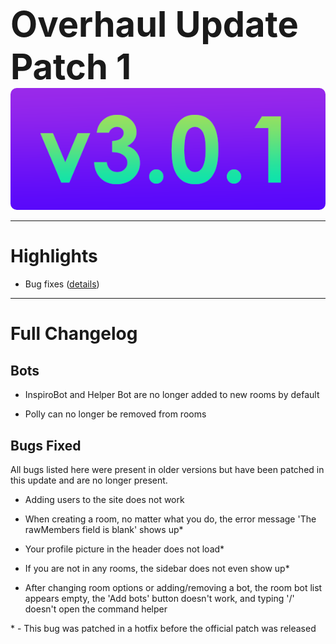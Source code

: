 
<h1 style="font-size:4em;margin-bottom:0;">Overhaul Update Patch 1</h1>
<img src="/public/v3.0.1.png" height="5%" style="border-radius:10px">

<hr>

# Highlights

- Bug fixes ([details](#bugs-fixed))

<hr>

# Full Changelog

## Bots

- InspiroBot and Helper Bot are no longer added to new rooms by default

- Polly can no longer be removed from rooms

## Bugs Fixed

All bugs listed here were present in older versions but have been patched in this update and are no longer present.

- Adding users to the site does not work

- When creating a room, no matter what you do, the error message 'The rawMembers field is blank' shows up*

- Your profile picture in the header does not load*

- If you are not in any rooms, the sidebar does not even show up*

- After changing room options or adding/removing a bot, the room bot list appears empty, the 'Add bots' button doesn't work, and typing '/' doesn't open the command helper

\* - This bug was patched in a hotfix before the official patch was released
